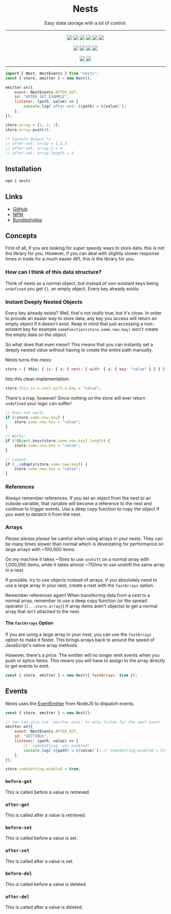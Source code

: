 <h1 align="center">Nests</h1>

<p align="center">
	Easy state storage with a lot of control.
</p>

---

<p align="center">
	<img src="https://badgen.net/github/watchers/Kyza/nests" />
	<img src="https://badgen.net/github/stars/Kyza/nests" />
	<img src="https://badgen.net/github/forks/Kyza/nests" />
	<img src="https://badgen.net/github/issues/Kyza/nests" />
	<img src="https://badgen.net/github/prs/Kyza/nests" />
	<img src="https://badgen.net/github/license/Kyza/nests" />
</p>
<p align="center">
	<img src="https://badgen.net/bundlephobia/min/nests" />
	<img src="https://badgen.net/bundlephobia/minzip/nests" />
	<img src="https://badgen.net/bundlephobia/dependency-count/nests" />
	<img src="https://badgen.net/bundlephobia/tree-shaking/nests" />
</p>
<p align="center">
	<img src="https://badgen.net/npm/v/nests" />
	<!-- <img src="https://badgen.net/npm/dw/nests" />
	<img src="https://badgen.net/npm/dm/nests" />
	<img src="https://badgen.net/npm/dy/nests" />
	<img src="https://badgen.net/npm/dt/nests" /> -->
	<img src="https://badgen.net/npm/dependents/nests" />
</p>

---

```js
import { Nest, NestEvents } from "nests";
const { store, emitter } = new Nest();

emitter.on({
	event: NestEvents.AFTER_SET,
	id: "AFTER_SET_EXAMPLE",
	listener: (path, value) => {
		console.log(`after-set: ${path} = ${value}`);
	},
});

store.array = [1, 2, 3];
store.array.push(4);

/* Console Output */
// after-set: array = 1,2,3
// after-set: array,3 = 4
// after-set: array,length = 4
```

## Installation

```bash
npm i nests
```

## Links

- [GitHub](https://github.com/Kyza/nests)
- [NPM](https://www.npmjs.com/package/nests)
- [Bundlephobia](https://bundlephobia.com/package/nests@latest)

## Concepts

First of all, if you are looking for _super speedy_ ways to store data, this is not the library for you. However, if you can deal with slightly slower response times in trade for a much easier API, this _is_ the library for you.

### How can I think of this data structure?

Think of nests as a normal object, but instead of non-existant keys being `undefined` you get `{}`, an empty object. Every key already exists.

### Instant Deeply Nested Objects

Every key already exists? Well, that's not _really_ true, but it's close. In order to provide an easier way to store data, any key you access will return an empty object if it doesn't exist. Keep in mind that just accessing a non-existent key for example `someFunction(store.some.new.key)` won't create the empty data on the object.

So what does that even mean? This means that you can instantly set a deeply nested value without having to create the entire path manually.

Nests turns this mess:

```js
store = { this: { is: { a: { nest: { with: { a: { key: "value" } } } } } } };
```

Into this clean implementation:

```js
store.this.is.a.nest.with.a.key = "value";
```

There's a trap, however! Since nothing on the store will ever return `undefined` your logic can suffer!

```js
// Does not work!
if (!store.some.new.key) {
	store.some.new.key = "value";
}

// Works!
if (!Object.keys(store.some.new.key).length) {
	store.some.new.key = "value";
}

// Lodash.
if (_.isEmpty(store.some.new.key)) {
	store.some.new.key = "value";
}
```

### References

Always remember references. If you set an object from the nest to an outside variable, that variable will become a reference to the nest and continue to trigger events. Use a deep copy function to copy the object if you want to detatch it from the nest.

### Arrays

_Please please please_ be careful when using arrays in your nests. They can be many times slower than normal which is devestating for performance on large arrays with ~100,000 items.

On my machine it takes ~10ms to use `unshift` on a normal array with 1,000,000 items, while it takes almost ~750ms to use unshift the same array in a nest.

If possible, try to use objects instead of arrays. If you absolutely need to use a large array in your nest, create a nest with the `fastArrays` option.

Remember references again! When transferring data from a nest to a normal array, remember to use a deep copy function (or the spread operator (`[...store.array]`) if array items aren't objects) to get a normal array that isn't attached to the nest.

#### The `fastArrays` Option

If you are using a large array in your nest, you can use the `fastArrays` option to make it faster. This brings arrays back to around the speed of JavaScript's native array methods.

However, there's a price. The emitter will no longer emit events when you push or splice items. This means you will have to assign to the array directly to get events to emit.

```js
const { store, emitter } = new Nest({ fastArrays: true });
```

## Events

Nests uses the [EventEmitter](https://nodejs.org/api/events.html) from NodeJS to dispatch events.

```js
const { store, emitter } = new Nest();

// You can also use `emitter.once` to only listen for the next event.
emitter.on({
	event: NestEvents.AFTER_SET,
	id: "SETTINGS",
	listener: (path, value) => {
		// `someSetting` was enabled!
		console.log(`${path} = ${value}`); // someSetting,enabled = true
	},
});

store.someSetting.enabled = true;
```

### `before-get`

This is called before a value is retrieved.

### `after-get`

This is called after a value is retrieved.

### `before-set`

This is called before a value is set.

### `after-set`

This is called after a value is set.

### `before-del`

This is called before a value is deleted.

### `after-del`

This is called after a value is deleted.
